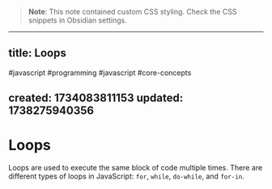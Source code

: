 
> **Note**: This note contained custom CSS styling. Check the CSS snippets in Obsidian settings.

---
title: Loops
---

#javascript #programming #javascript #core-concepts

created: 1734083811153
updated: 1738275940356
---


<!--#region styles-->

<!--#endregion-->

# Loops

Loops are used to execute the same block of code multiple times. There are different types of loops in JavaScript: `for`, `while`, `do-while`, and `for-in`.